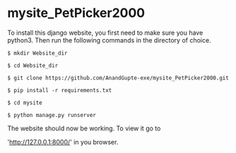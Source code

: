 # mysite_PetPicker2000
To install this django website, you first need to make sure you have python3. Then run the following commands in the directory of choice.
```
$ mkdir Website_dir

$ cd Website_dir

$ git clone https://github.com/AnandGupte-exe/mysite_PetPicker2000.git

$ pip install -r requirements.txt

$ cd mysite

$ python manage.py runserver
```
The website should now be working. To view it go to

'http://127.0.0.1:8000/'
in you browser.
